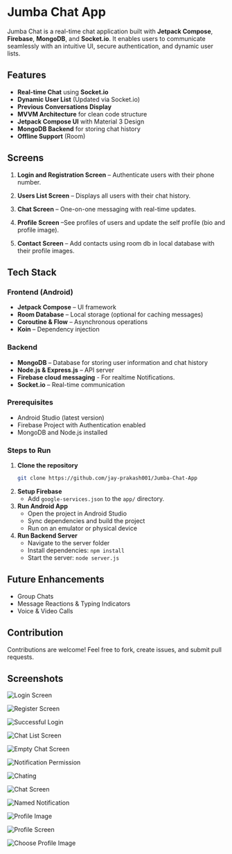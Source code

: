 # Jumba Chat App

Jumba Chat is a real-time chat application built with **Jetpack Compose**, **Firebase**, **MongoDB**, and **Socket.io**. It enables users to communicate seamlessly with an intuitive UI, secure authentication, and dynamic user lists.

## Features

- **Real-time Chat** using **Socket.io**
- **Dynamic User List** (Updated via Socket.io)
- **Previous Conversations Display**
- **MVVM Architecture** for clean code structure
- **Jetpack Compose UI** with Material 3 Design
- **MongoDB Backend** for storing chat history
- **Offline Support** (Room)

## Screens

1. **Login and Registration Screen** – Authenticate users with their phone number.

2. **Users List Screen** – Displays all users with their chat history.
3. **Chat Screen** – One-on-one messaging with real-time updates.
4. **Profile Screen** –See profiles of users and update the self profile (bio and profile image).
3. **Contact Screen** – Add contacts using room db in local database with their profile images.
## Tech Stack

### Frontend (Android)
- **Jetpack Compose** – UI framework
- **Room Database** – Local storage (optional for caching messages)
- **Coroutine & Flow** – Asynchronous operations
- **Koin** – Dependency injection

### Backend
- **MongoDB** – Database for storing user information and chat history
- **Node.js & Express.js** – API server
- **Firebase cloud messaging**  - For realtime Notifications.
- **Socket.io** – Real-time communication


### Prerequisites
- Android Studio (latest version)
- Firebase Project with Authentication enabled
- MongoDB and Node.js installed

### Steps to Run
1. **Clone the repository**
   ```sh
   git clone https://github.com/jay-prakash001/Jumba-Chat-App
   
   ```
2. **Setup Firebase**
   - Add `google-services.json` to the `app/` directory.
3. **Run Android App**
   - Open the project in Android Studio
   - Sync dependencies and build the project
   - Run on an emulator or physical device
4. **Run Backend Server**
   - Navigate to the server folder
   - Install dependencies: `npm install`
   - Start the server: `node server.js`

## Future Enhancements
- Group Chats
- Message Reactions & Typing Indicators
- Voice & Video Calls

## Contribution
Contributions are welcome! Feel free to fork, create issues, and submit pull requests.



## Screenshots
![Login Screen](https://raw.githubusercontent.com/jay-prakash001/Jumba-Chat-App/refs/heads/main/app/src/main/java/com/jp/chatapp/presentation/screens/screenshots/Screenshot%20(27).png)

![Register Screen](https://raw.githubusercontent.com/jay-prakash001/Jumba-Chat-App/refs/heads/main/app/src/main/java/com/jp/chatapp/presentation/screens/screenshots/Screenshot%20(28).png)

![Successful Login](https://raw.githubusercontent.com/jay-prakash001/Jumba-Chat-App/refs/heads/main/app/src/main/java/com/jp/chatapp/presentation/screens/screenshots/Screenshot%20(31).png)

![Chat List Screen](https://raw.githubusercontent.com/jay-prakash001/Jumba-Chat-App/refs/heads/main/app/src/main/java/com/jp/chatapp/presentation/screens/screenshots/Screenshot%20(24).png)

![Empty Chat Screen](https://raw.githubusercontent.com/jay-prakash001/Jumba-Chat-App/refs/heads/main/app/src/main/java/com/jp/chatapp/presentation/screens/screenshots/Screenshot%20(29).png)

![Notification Permission](https://raw.githubusercontent.com/jay-prakash001/Jumba-Chat-App/refs/heads/main/app/src/main/java/com/jp/chatapp/presentation/screens/screenshots/Screenshot%20(30).png)

![Chating](https://raw.githubusercontent.com/jay-prakash001/Jumba-Chat-App/refs/heads/main/app/src/main/java/com/jp/chatapp/presentation/screens/screenshots/Screenshot%20(32).png)

![Chat Screen](https://raw.githubusercontent.com/jay-prakash001/Jumba-Chat-App/refs/heads/main/app/src/main/java/com/jp/chatapp/presentation/screens/screenshots/Screenshot%20(35).png)

![Named Notification](https://raw.githubusercontent.com/jay-prakash001/Jumba-Chat-App/refs/heads/main/app/src/main/java/com/jp/chatapp/presentation/screens/screenshots/Screenshot%20(34).png)


![Profile Image](https://raw.githubusercontent.com/jay-prakash001/Jumba-Chat-App/refs/heads/main/app/src/main/java/com/jp/chatapp/presentation/screens/screenshots/Screenshot%20(23).png)

![Profile Screen](https://raw.githubusercontent.com/jay-prakash001/Jumba-Chat-App/refs/heads/main/app/src/main/java/com/jp/chatapp/presentation/screens/screenshots/Screenshot%20(25).png)

![Choose Profile Image](https://raw.githubusercontent.com/jay-prakash001/Jumba-Chat-App/refs/heads/main/app/src/main/java/com/jp/chatapp/presentation/screens/screenshots/Screenshot%20(26).png)
